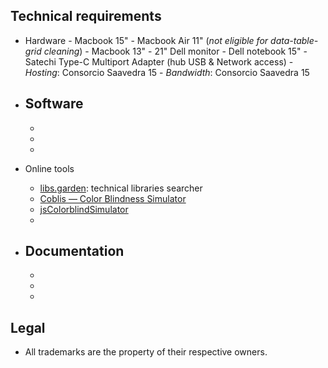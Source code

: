 ## Technical requirements ##

* Hardware
        - Macbook 15"
        - Macbook Air 11" (_not eligible for data-table-grid cleaning_)
        - Macbook 13"
        - 21" Dell monitor
        - Dell notebook 15"
        - Satechi Type-C Multiport Adapter (hub USB & Network access)
        - _Hosting_: Consorcio Saavedra 15
        - _Bandwidth_: Consorcio Saavedra 15
* Software
     - 
     - 
     - 
     - 
* Online tools
     - [libs.garden](https://libs.garden/): technical libraries searcher
     - [Coblis — Color Blindness Simulator](https://www.color-blindness.com/coblis-color-blindness-simulator/)
     - [jsColorblindSimulator]()
     - 
     
* Documentation
     - 
     - 
     - 
     - 
     
## Legal ##

* All trademarks are the property of their respective owners.
